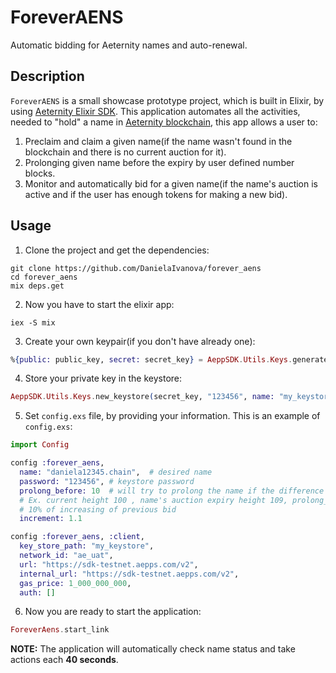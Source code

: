 # ForeverAENS

Automatic bidding for Aeternity names and auto-renewal.

## Description
`ForeverAENS` is a small showcase prototype project, which is built in Elixir, by using [Aeternity Elixir SDK](https://github.com/aeternity/aepp-sdk-elixir). This application automates all the activities, needed to "hold" a name in [Aeternity blockchain](https://github.com/aeternity/aeternity), this app allows a user to:
1. Preclaim and claim a given name(if the name wasn't found in the blockchain and there is no current auction for it).
2. Prolonging given name before the expiry by user defined number blocks. 
3. Monitor and automatically bid for a given name(if the name's auction is active and if the user has enough tokens for making a new bid).

## Usage
1. Clone the project and get the dependencies:
```
git clone https://github.com/DanielaIvanova/forever_aens
cd forever_aens
mix deps.get
```

2. Now you have to start the elixir app:
```
iex -S mix
```

3. Create your own keypair(if you don't have already one):
``` elixir
%{public: public_key, secret: secret_key} = AeppSDK.Utils.Keys.generate_keypair
```

4. Store your private key in the keystore:
``` elixir
AeppSDK.Utils.Keys.new_keystore(secret_key, "123456", name: "my_keystore")
```

5. Set `config.exs` file, by providing your information. This is an example of `config.exs`:

``` elixir
import Config

config :forever_aens,
  name: "daniela12345.chain",  # desired name
  password: "123456", # keystore password
  prolong_before: 10  # will try to prolong the name if the difference between current and expiry block is less or equal to this value 
  # Ex. current height 100 , name's auction expiry height 109, prolong_before = 10 , so we start bidding because there are less than 9 blocks before expiry
  # 10% of increasing of previous bid
  increment: 1.1 

config :forever_aens, :client,
  key_store_path: "my_keystore",
  network_id: "ae_uat",
  url: "https://sdk-testnet.aepps.com/v2",
  internal_url: "https://sdk-testnet.aepps.com/v2",
  gas_price: 1_000_000_000,
  auth: []
```
6. Now you are ready to start the application:
``` elixir
ForeverAens.start_link
```
**NOTE:** The application will automatically check name status and take actions each **40 seconds**.